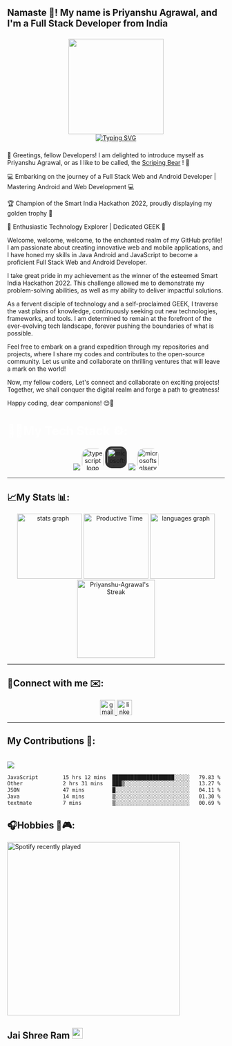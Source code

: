 <h2 align="left">Namaste 🙏! My name is Priyanshu Agrawal, and I'm a Full Stack Developer from India </h2>

###
<div align='center'>
  <a href="https://github.com/Scripting-Bear">
<!--     <img align="center" height="200" src="https://firebasestorage.googleapis.com/v0/b/scriptingbear-5fe87.appspot.com/o/myLogo-removedBG%20copy.svg?alt=media&token=812a4d4a-ec55-40c3-9938-29c2d0e651a0"  /> -->
    <!--<img align="center" height="220" src="https://firebasestorage.googleapis.com/v0/b/scriptingbear-5fe87.appspot.com/o/my_logo_recoloration-removebg-preview.png?alt=media&token=e73e09d6-96d8-498c-a848-fbf39d765da1"  />-->
    <!--<img align="center" height="220" src="https://firebasestorage.googleapis.com/v0/b/scriptingbear-5fe87.appspot.com/o/PNG%20logo%20gradient.png?alt=media&token=10a3afc3-2aa5-4427-aca3-c97440fe925a"  />-->
    <img align="center" height="220" src="https://firebasestorage.googleapis.com/v0/b/scriptingbear-5fe87.appspot.com/o/PNG%20logo.png?alt=media&token=1b002afd-af84-49d5-8153-4bc95af41406"  />
    <br>
    <picture>
   <source srcset="https://readme-typing-svg.demolab.com?font=Fira+Code&pause=283&center=true&width=200&color=ffffff&lines=Priyanshu+Agrawal;Scripting+Bear" media="(prefers-color-scheme: dark)">
    <img src="https://readme-typing-svg.demolab.com?font=Fira+Code&pause=283&center=true&width=200&color=044655&lines=Priyanshu+Agrawal;Scripting+Bear" alt="Typing SVG" />
    <!--<img src="https://readme-typing-svg.demolab.com?font=Fira+Code&pause=283&center=true&width=200&color=044655&lines=Priyanshu+Agrawal;Scripting+Bear" alt="Typing SVG" />-->
 </picture>
  </a>
</div>

###

<p>👋 Greetings, fellow Developers! I am delighted to introduce myself as Priyanshu Agrawal, or as I like to be called, the <a href="https://github.com/Scripting-Bear">Scriping Bear</a> ! 🐻

💻 Embarking on the journey of a Full Stack Web and Android Developer | Mastering Android and Web Development 💻

🏆 Champion of the Smart India Hackathon 2022, proudly displaying my golden trophy 🥇

🌟 Enthusiastic Technology Explorer | Dedicated GEEK 🌟

Welcome, welcome, welcome, to the enchanted realm of my GitHub profile!<br>
I am passionate about creating innovative web and mobile applications, and I have honed my skills in Java Android and JavaScript to become a proficient Full Stack Web and Android Developer.

I take great pride in my achievement as the winner of the esteemed Smart India Hackathon 2022. This challenge allowed me to demonstrate my problem-solving abilities, as well as my ability to deliver impactful solutions.

As a fervent disciple of technology and a self-proclaimed GEEK, I traverse the vast plains of knowledge, continuously seeking out new technologies, frameworks, and tools. I am determined to remain at the forefront of the ever-evolving tech landscape, forever pushing the boundaries of what is possible.

Feel free to embark on a grand expedition through my repositories and projects, where I share my codes and contributes to the open-source community. Let us unite and collaborate on thrilling ventures that will leave a mark on the world!

Now, my fellow coders, Let's connect and collaborate on exciting projects! Together, we shall conquer the digital realm and forge a path to greatness!

Happy coding, dear companions! 😊🚀</p>

###

<h1 style="color:white">👨‍💻My Tech Stack ⚙️: </h1>
<div align="center">
  <img src="https://skillicons.dev/icons?i=html,css,js" />
  <img src="https://cdn.jsdelivr.net/gh/devicons/devicon/icons/typescript/typescript-original.svg" height="50" style="border-radius:30%" alt="typescript logo"  />
  <img src="https://user-images.githubusercontent.com/4249331/52232852-e2c4f780-28bd-11e9-835d-1e3cf3e43888.png" height="50" width="50" style="box-sizing:border-box;border-radius:30%;background:#333333;padding:5px;" alt="microsoftsqlserver logo"  />
  <img src="https://skillicons.dev/icons?i=java,androidstudio,mongodb,express,react,nodejs" />
  <img src="https://img.icons8.com/fluency/48/000000/expo.png" height="50" width="50" style="border-radius:30%;" alt="microsoftsqlserver logo"  />
</div>
<hr>

###

<h2>📈My Stats 📊:</h2>
<div align="center">
 <picture>
   <source srcset="https://github-readme-stats.vercel.app/api?username=Priyanshu-Agrawal&hide_rank=true&theme=tokyonight&show_icons=true&hide_border=true&count_private=true&border_radius=5" media="(prefers-color-scheme: dark)">
   <img src="https://github-readme-stats.vercel.app/api?username=Priyanshu-Agrawal&hide_rank=true&theme=default&show_icons=true&hide_border=false&count_private=true&border_radius=5" alt="stats graph" height="150">
 </picture>
 
 <picture>
   <source srcset="http://github-profile-summary-cards.vercel.app/api/cards/productive-time?username=Priyanshu-Agrawal&theme=tokyonight&utcOffset=5.30" media="(prefers-color-scheme: dark)">
   <img src="http://github-profile-summary-cards.vercel.app/api/cards/productive-time?username=Priyanshu-Agrawal&theme=default&utcOffset=5.30" alt="Productive Time" height="150">
 </picture>
 
 <picture>
   <source srcset="https://github-readme-stats.vercel.app/api/top-langs?username=Priyanshu-Agrawal&locale=en&hide_title=false&layout=compact&card_width=320&langs_count=5&theme=tokyonight&hide_border=true&border_radius=5" media="(prefers-color-scheme: dark)">
   <img src="https://github-readme-stats.vercel.app/api/top-langs?username=Priyanshu-Agrawal&locale=en&hide_title=false&layout=compact&card_width=320&langs_count=5&theme=default&hide_border=false&border_radius=5" alt="languages graph" height="150">
 </picture>
 <br>
 <picture>
   <source srcset="https://github-readme-streak-stats.herokuapp.com/?user=Priyanshu-Agrawal&theme=tokyonight&hide_border=true&mode=weekly&border_radius=5" media="(prefers-color-scheme: dark)">
   <img src="https://github-readme-streak-stats.herokuapp.com/?user=Priyanshu-Agrawal&theme=default&hide_border=false&mode=weekly&border_radius=5" alt="Priyanshu-Agrawal's Streak" height="180">
 </picture>
</div>


<hr>

###

<!-- <div align="center">
  <img width="12" />
  <img width="12" />
</div> -->


###
<h2>🔗Connect with me ✉️:</h2>
<div align="center">
  <!-- <img src="https://img.shields.io/static/v1?message=Discord&logo=discord&label=&color=7289DA&logoColor=white&labelColor=&style=for-the-badge" height="35" alt="discord logo"  /> -->
  <a href="mailto:scriptingbear@gmail.com">
    <img src="https://img.shields.io/static/v1?message=Gmail&logo=gmail&label=scriptingBear&color=D14836&logoColor=white&labelColor=f06059&flat" height="35" alt="gmail logo"  />
  </a>
  <a href="https://www.linkedin.com/in/priyanshu-agrawal-scriptingbear/">
    <img src="https://img.shields.io/static/v1?message=LinkedIn&logo=linkedin&label=Priyanshu-Agrawal&color=0077B5&logoColor=white&labelColor=33bbff&flat" height="35" alt="linkedin logo"  />
  </a>
  <!-- <img src="https://img.shields.io/static/v1?message=Telegram&logo=telegram&label=&color=2CA5E0&logoColor=white&labelColor=&style=for-the-badge" height="35" alt="telegram logo"  /> -->
</div>

<hr>

###


<!-- <img src="https://raw.githubusercontent.com/Priyanshu-Agrawal/Priyanshu-Agrawal/output/snake.svg" alt="Snake animation" /> -->

###
<h2>My Contributions 🤝:</h2>
<!-- <div align="center">
    <picture>
    <source media="(prefers-color-scheme: dark)" srcset="https://priyanshu-agrawal.github.io/Priyanshu-Agrawal/github-contribution-grid-snake-dark.svg" />
    <source media="(prefers-color-scheme: light)" srcset="https://priyanshu-agrawal.github.io/Priyanshu-Agrawal/github-contribution-grid-snake.svg" />
    <img alt="github-snake" src="github-snake.svg" />
  </picture>
</div> -->
<br>
<img src="https://wakatime.com/badge/user/018afb53-d997-4c3d-99a2-9a4a91091911.svg?style=social" />

  <!--START_SECTION:waka-->

```txt
JavaScript        15 hrs 12 mins  ████████████████████░░░░░   79.83 %
Other             2 hrs 31 mins   ███▒░░░░░░░░░░░░░░░░░░░░░   13.27 %
JSON              47 mins         █░░░░░░░░░░░░░░░░░░░░░░░░   04.11 %
Java              14 mins         ▒░░░░░░░░░░░░░░░░░░░░░░░░   01.30 %
textmate          7 mins          ▒░░░░░░░░░░░░░░░░░░░░░░░░   00.69 %
```

<!--END_SECTION:waka-->

###
<h2>🎧Hobbies 🎵🎮:</h2>


<div align="start">
 <a href="https://spotify-github-profile.vercel.app/api/view?uid=ndtb2en0bqgevlmxlt80f6vhl&redirect=true">
   <picture>
     <source srcset="https://spotify-github-profile.vercel.app/api/view?uid=ndtb2en0bqgevlmxlt80f6vhl&cover_image=true&theme=default&show_offline=false&background_color=1a1b27&interchange=false&bar_color=4e62b1&bar_color_cover=true" media="(prefers-color-scheme: dark)">
     <img src="https://spotify-github-profile.vercel.app/api/view?uid=ndtb2en0bqgevlmxlt80f6vhl&cover_image=true&theme=default&show_offline=false&background_color=1a1b27&interchange=false&bar_color=4e62b1&bar_color_cover=true" alt="Spotify recently played" height="400px"/>
   </picture>
 </a>
</div>


###
<h2>Jai Shree Ram <img src="https://www.pngall.com/wp-content/uploads/4/Plain-Orange-Flag-PNG-Image.png" height="25"/></h2>
<!-- [![spotify-github-profile](https://spotify-github-profile.vercel.app/api/view?uid=ndtb2en0bqgevlmxlt80f6vhl&cover_image=true&theme=default&show_offline=true&background_color=1a1b27&interchange=false&bar_color=4e62b1&bar_color_cover=true)](https://spotify-github-profile.vercel.app/api/view?uid=ndtb2en0bqgevlmxlt80f6vhl&redirect=true) -->
